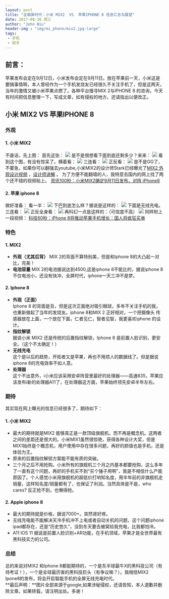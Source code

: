 ```yaml
---
layout: post
title: "全面屏时代：小米 MIX2  VS  苹果IPHONE 8 信息汇总与展望"
date: 2017-08-30 周三
author: "John Niu"
header-img : "img/mi_phone/mix2.jpg-large"
tags:
 - 手机
 - 知乎
---
```


## 前言：
苹果发布会定在9月12日，小米发布会定在9月11日。放在苹果前一天，小米这是要搞事情啊，本人曾经作为一个手机发烧友已经很久不关注手机了，但是这两天，当年的激情又被小米苹果点燃了。各种平台搜寻MIX 2与IPHONE 8 的咨询，今天有时间把信息整理一下，写成文章，如有侵权的地方，还请指出以便改正。

## 小米 MIX2  VS  苹果IPHONE 8

### 外观

#### 1. 小米 MIX2 
不废话，先上图：
首先这张：
![](http://johnniu.com/img/mi_phone/mix200.jpg) 
是不是很想看下面到底还剩多少？来来：
![](http://johnniu.com/img/mi_phone/mix2.jpg-large) 
看到这个图，有没有惊呆了。横着看：
![](http://johnniu.com/img/mi_phone/mix202.jpg-large) 
三连看：
![](http://johnniu.com/img/mi_phone/mix03.jpg-large) 
正反看：
![](http://johnniu.com/img/mi_phone/mix04.jpg-large) 
是不是GG了，不要急，如果你可以翻强去youtube,小米MIX2的设计师Stark已经曝光了[MIX2 外观设计视频](http://link.zhihu.com/?target=https%3A//www.youtube.com/watch%3Fv%3DomZNPSMw7MQ%26feature%3Dyoutu.be) ，[设计师讲解](http://link.zhihu.com/?target=https%3A//www.youtube.com/watch%3Fv%3DohaJrWpAgRI) 。
为了方便不能翻墙的人，我特意去国内的网上找了两个还不错的视频贴上。
[资讯100秒：小米MIX2确定9月11日发布，对阵 iPhone8](https://www.bilibili.com/video/av13989150/?from=search&seid=8256088712829098932) 
#### 2. 苹果 iphone 8
做好准备：
看一半：
![](http://johnniu.com/img/mi_phone/ip02.jpg) 
下巴到底怎么样？据说是这样的：
![](http://johnniu.com/img/mi_phone/ip04.jpg) 
下面是无线充电。
三连看：
![](http://johnniu.com/img/mi_phone/ip02.jpg-large) 
正反全身看：
![](http://johnniu.com/img/mi_phone/ip03.jpg) 
再科幻一点是这样的：（可信度不高）
![](http://johnniu.com/img/mi_phone/ip03.jpg-large) 
同样附上一段视频：
[科技60秒：iPhone 8将推动苹果手机增长：国人将疯狂买单](https://www.bilibili.com/video/av13984148/?from=search&seid=16627469963800005469) 
### 特色
#### 1. MIX2
- **外观（尤其后背）**
MIX 2的背面不算特别美，但是和Iphone 8的大凸起一对比，完美！
- **电池容量**
MIX 2的电池据说达到4500,这是iphone 8不能比的，据说iphone 8不仅电池小，还没有快冲，全屏时代，iphone一天三冲不是梦。
#### 2. Iphone 8
- **外观（正面）**  
Iphone 8 的背面是丑，但是这次正面绝对吸引眼球，多年不关注手机的我，也重新做起了当年的发烧友。iphone 8和MIX 2 正好相对，一个把摄像头 传感器放在上面，一个放在下面，仁者见仁，智者见智，我更喜欢iphone 的设计。
- **指纹解锁**  
据说小米 MIX2 还是传统的后置指纹解锁，Iphone 8 是前置人脸识别，更安全。（这个不太确定！）
- **无线充电**  
这个是以后的趋势，开拓者又是苹果，再也不用烦人的数据线了。但是据说iphone 8的充电效率不如人意。
- **处理器**  
这个不出意外，i小米应该采用安卓阵营里最好的处理器——高通835，苹果应该发布i新的处理器A11了，在处理器这方面，苹果始终领先安卓半年左右。
### 期待
其实现在网上曝光的信息已经很多了，期待如下：
#### 1. 小米 MIX2
- 最大的期待就是MIX2 能够真正是一款顶级旗舰机，而不再是概念机。这两者之间的差距还是很大的。小米MIX1虽然很惊艳，获得各种设计大奖，但是MIX1始终是个概念机，用户使用中存在很多问题，再好的颜值也是手机，还是体验为王。
- 原来的后置指纹解锁方案能不能有质的突破。
- 三个月之后不用抢购。小米所有的旗舰机三个月之内基本都要抢购，这么多年了一直有这个问题，再好的手机买不到“买个锤子用啊”，我是不相信什么产能原因了。个人感觉小米用旗舰机的超低价打响知名度，用半年前的非旗舰机走销量，这样知名度/销量都有了，也保证了利润。当然具体是不是，who cares? 反正抢不到，也懒得抢。
#### 2. Apple iphone 8
- 最大的期待就是价格，据说7000+。突然肾好疼。
- 无线充电能不能解决天冷手机冲不上电或者自动关机的问题，这个问题iphone ipad都存在，还是“历史悠久”，没到冬天要去被窝给我充电，比我都怕冷。
- A11 IOS 11 据说是前置人脸识别+AR功能，在手机领域，苹果才是全世界最有黑科技实力的公司。
### 总结
总的来说对MIX2 和Iphone 8都挺期待的，一个是东半球最牛X的黑科技公司（有待考证！），一个是全球最厉害的黑科技巨头（有争议嘛？）。我相信MIX2 Ipone8的发布，将会开启智能手机的全屏无线充电时代。  
**最后声明：**图片全部来源于google,如果涉秘侵权，还请告知，本人道歉并删除文章。如果转载，请注明出处。多谢！
